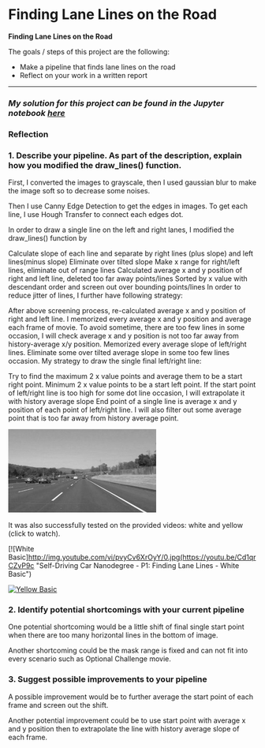 # **Finding Lane Lines on the Road** 



**Finding Lane Lines on the Road**

The goals / steps of this project are the following:
* Make a pipeline that finds lane lines on the road
* Reflect on your work in a written report


[//]: # (Image References)

[image1]: ./examples/grayscale.jpg "Grayscale"

---

### *My solution for this project can be found in the Jupyter notebook [here](https://github.com/baikeshen/CarND-LaneLines-P1/blob/master/P1.ipynb)*



### Reflection

### 1. Describe your pipeline. As part of the description, explain how you modified the draw_lines() function.
First, I converted the images to grayscale, then I used gaussian blur to make the image soft so to decrease some noises.

Then I use Canny Edge Detection to get the edges in images. To get each line, I use Hough Transfer to connect each edges dot.

In order to draw a single line on the left and right lanes, I modified the draw_lines() function by

Calculate slope of each line and separate by right lines (plus slope) and left lines(minus slope)
Eliminate over tilted slope
Make x range for right/left lines, eliminate out of range lines
Calculated average x and y position of right and left line, deleted too far away points/lines
Sorted by x value with descendant order and screen out over bounding points/lines
In order to reduce jitter of lines, I further have following strategy:

After above screening process, re-calculated average x and y position of right and left line. I memorized every average x and y position and average each frame of movie. To avoid sometime, there are too few lines in some occasion, I will check average x and y position is not too far away from history-average x/y position.
Memorized every average slope of left/right lines. Eliminate some over tilted average slope in some too few lines occasion.
My strategy to draw the single final left/right line:

Try to find the maximum 2 x value points and average them to be a start right point. Minimum 2 x value points to be a start left point.
If the start point of left/right line is too high for some dot line occasion, I will extrapolate it with history average slope
End point of a single line is average x and y position of each point of left/right line. I will also filter out some average point that is too far away from history average point.

![alt text][image1]


It was also successfully tested on the provided videos: white and yellow (click to watch).

[![White Basic]http://img.youtube.com/vi/pvyCv6XrOyY/0.jpg(https://youtu.be/Cd1qrCZvP9c "Self-Driving Car Nanodegree - P1: Finding Lane Lines - White Basic")


[![Yellow Basic](http://img.youtube.com/vi/qAYoS7JaMnk/0.jpg)](https://youtu.be/WXSAXp6eKEY "Self-Driving Car Nanodegree - P1: Finding Lane Lines - Yellow Basic")

### 2. Identify potential shortcomings with your current pipeline


One potential shortcoming would be a little shift of final single start point when there are too many horizontal lines in the bottom of image.

Another shortcoming could be the mask range is fixed and can not fit into every scenario such as Optional Challenge movie.


### 3. Suggest possible improvements to your pipeline

A possible improvement would be to further average the start point of each frame and screen out the shift.

Another potential improvement could be to use start point with average x and y position then to extrapolate the line with history average slope of each frame.


